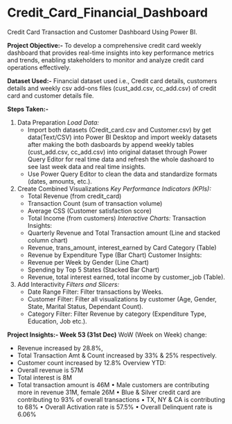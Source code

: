 # Credit_Card_Financial_Dashboard
Credit Card Transaction and Customer Dashboard Using Power BI.

**Project Objective:-**
To develop a comprehensive credit card weekly dashboard that provides real-time insights into key performance metrics and trends, enabling stakeholders to monitor and analyze credit card operations effectively.

**Dataset Used:-** 
Financial dataset used i.e., Credit card details, customers details and weekly csv add-ons files (cust_add.csv, cc_add.csv) of credit card and customer details file.

**Steps Taken:-**
1. Data Preparation
_Load Data:_
   * Import both datasets (Credit_card.csv and Customer.csv) by get data(Text/CSV) into Power BI Desktop and import weekly datasets after making the both dasboards by append weekly tables (cust_add.csv, 
    cc_add.csv) into original dataset through Power Query Editor for real time data and refresh the whole dashoard to see last week data and real time insights.
   * Use Power Query Editor to clean the data and standardize formats (dates, amounts, etc.).
2. Create Combined Visualizations
_Key Performance Indicators (KPIs):_
   * Total Revenue (from credit_card)
   * Transaction Count (sum of transaction volume)
   * Average CSS (Customer satisfaction score)
   * Total Income (from customers)
_Interactive Charts:_
Transaction Insights:
   * Quarterly Revenue and Total Transaction amount (Line and stacked column chart)
   * Revenue, trans_amount, interest_earned by Card Category (Table)
   * Revenue by Expenditure Type (Bar Chart)
Customer Insights:
   * Revenue per Week by Gender (Line Chart)
   * Spending by Top 5 States (Stacked Bar Chart)
   * Revenue, total interest earned, total income by customer_job (Table).
3. Add Interactivity
_Filters and Slicers:_
   * Date Range Filter: Filter transactions by Weeks.
   * Customer Filter: Filter all visualizations by customer (Age, Gender, State, Marital Status, Dependant Count).
   * Category Filter: Filter Revenue by category (Expenditure Type, Education, Job etc.).

**Project Insights:- Week 53 (31st Dec)**
WoW (Week on Week) change:
* Revenue increased by 28.8%,
* Total Transaction Amt & Count increased by 33% & 25% respectively.
* Customer count increased by 12.8%
Overview YTD:
* Overall revenue is 57M
* Total interest is 8M
* Total transaction amount is 46M
• Male customers are contributing more in revenue 31M, female 26M
• Blue & Silver credit card are contributing to 93% of overall
transactions
• TX, NY & CA is contributing to 68%
• Overall Activation rate is 57.5%
• Overall Delinquent rate is 6.06%
